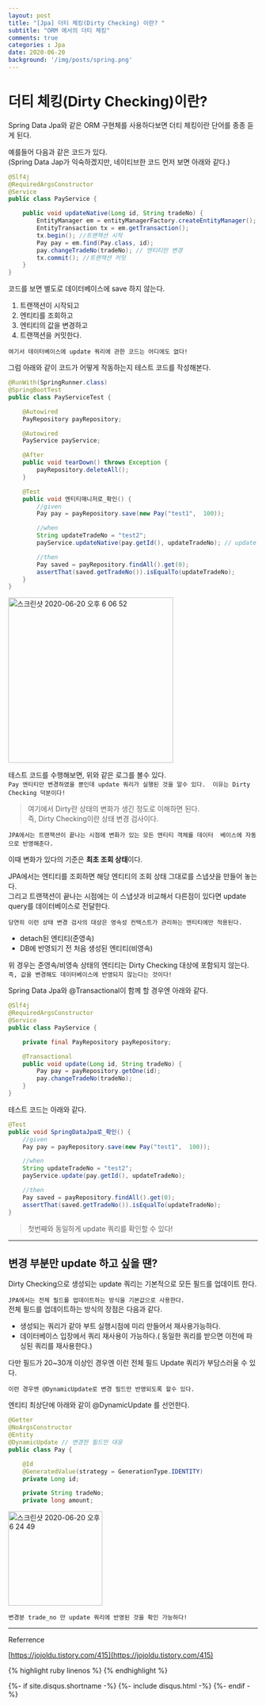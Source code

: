 ```yaml
---
layout: post
title: "[Jpa] 더티 체킹(Dirty Checking) 이란? "
subtitle: "ORM 에서의 더티 체킹"
comments: true
categories : Jpa
date: 2020-06-20
background: '/img/posts/spring.png'
---
```


# 더티 체킹(Dirty Checking)이란? 

Spring Data Jpa와 같은 ORM 구현체를 사용하다보면 더티 체킹이란 단어를 종종 듣게 된다.   

예를들어 다음과 같은 코드가 있다.  
(Spring Data Jap가 익숙하겠지만, 네이티브한 코드 먼저 보면 아래와 같다.)   

```java
@Slf4j
@RequiredArgsConstructor
@Service
public class PayService {

    public void updateNative(Long id, String tradeNo) {
        EntityManager em = entityManagerFactory.createEntityManager();
        EntityTransaction tx = em.getTransaction();
        tx.begin(); //트랜잭션 시작
        Pay pay = em.find(Pay.class, id);
        pay.changeTradeNo(tradeNo); // 엔티티만 변경
        tx.commit(); //트랜잭션 커밋
    }
}
```

코드를 보면 별도로 데이터베이스에 save 하지 않는다.   

1. 트랜잭션이 시작되고   
2. 엔티티를 조회하고   
3. 엔티티의 값을 변경하고  
4. 트랜잭션을 커밋한다.   

`여기서 데이터베이스에 update 쿼리에 관한 코드는 어디에도 없다!`   

그럼 아래와 같이 코드가 어떻게 작동하는지 테스트 코드를 작성해본다.   

```java
@RunWith(SpringRunner.class)
@SpringBootTest
public class PayServiceTest {

    @Autowired
    PayRepository payRepository;

    @Autowired
    PayService payService;

    @After
    public void tearDown() throws Exception {
        payRepository.deleteAll();
    }

    @Test
    public void 엔티티매니저로_확인() {
        //given
        Pay pay = payRepository.save(new Pay("test1",  100));

        //when
        String updateTradeNo = "test2";
        payService.updateNative(pay.getId(), updateTradeNo); // update

        //then
        Pay saved = payRepository.findAll().get(0);
        assertThat(saved.getTradeNo()).isEqualTo(updateTradeNo);
    }
}
```

<img width="333" alt="스크린샷 2020-06-20 오후 6 06 52" src="https://user-images.githubusercontent.com/26623547/85198132-1f618980-b321-11ea-8cc7-f394b9340ff0.png">   

테스트 코드를 수행해보면, 위와 같은 로그를 볼수 있다.   
`Pay 엔티티만 변경하였을 뿐인데 update 쿼리가 실행된 것을 알수 있다. 
이유는 Dirty Checking 덕분이다!`      

> 여기에서 Dirty란 상태의 변화가 생긴 정도로 이해하면 된다.   
> 즉, Dirty Checking이란 상태 변경 검사이다.   

`JPA에서는 트랜잭션이 끝나는 시점에 변화가 있는 모든 엔티티 객체를 데이터 
베이스에 자동으로 반영해준다.`   

이때 변화가 있다의 기준은 **최초 조회 상태**이다. 

JPA에서는 엔티티를 조회하면 해당 엔티티의 조회 상태 그대로를 스냅샷을 만들어 놓는다.   
그리고 트랜잭션이 끝나는 시점에는 이 스냅샷과 비교해서 다른점이 있다면 update query를 데이터베이스로 전달한다.   

`당연히 이런 상태 변경 검사의 대상은 영속성 컨텍스트가 관리하는 엔티티에만 적용된다.`   

- detach된 엔티티(준영속)   
- DB에 반영되기 전 처음 생성된 엔티티(비영속)

위 경우는 준영속/비영속 상태의 엔티티는 Dirty Checking 대상에 포함되지 않는다.   
`즉, 값을 변경해도 데이터베이스에 반영되지 않는다는 것이다! `   

Spring Data Jpa와 @Transactional이 함께 할 경우엔 아래와 같다.    

```java
@Slf4j
@RequiredArgsConstructor
@Service
public class PayService {

    private final PayRepository payRepository;

    @Transactional
    public void update(Long id, String tradeNo) {
        Pay pay = payRepository.getOne(id);
        pay.changeTradeNo(tradeNo);
    }
}
```

테스트 코드는 아래와 같다.   

```java
@Test
public void SpringDataJpa로_확인() {
    //given
    Pay pay = payRepository.save(new Pay("test1",  100));

    //when
    String updateTradeNo = "test2";
    payService.update(pay.getId(), updateTradeNo);

    //then
    Pay saved = payRepository.findAll().get(0);
    assertThat(saved.getTradeNo()).isEqualTo(updateTradeNo);
}
```

> 첫번째와 동일하게 update 쿼리를 확인할 수 있다!    


- - - 

## 변경 부분만 update 하고 싶을 땐?   

Dirty Checking으로 생성되는 update 쿼리는 기본적으로 모든 필드를 업데이트 한다.   

`JPA에서는 전체 필드를 업데이트하는 방식을 기본값으로 사용한다.`   
전체 필드를 업데이트하는 방식의 장점은 다음과 같다.   

- 생성되는 쿼리가 같아 부트 실행시점에 미리 만들어서 재사용가능하다.   
- 데이터베이스 입장에서 쿼리 재사용이 가능하다.( 동일한 쿼리를 받으면 이전에 파싱된 쿼리를 재사용한다.)   

다만 필드가 20~30개 이상인 경우엔 이런 전체 필드 Update 쿼리가 부담스러울 수 있다.   

`이런 경우엔 @DynamicUpdate로 변경 필드만 반영되도록 할수 있다.`   

엔티티 최상단에 아래와 같이 @DynamicUpdate 를 선언한다.   

```java
@Getter
@NoArgsConstructor
@Entity
@DynamicUpdate // 변경한 필드만 대응
public class Pay {

    @Id
    @GeneratedValue(strategy = GenerationType.IDENTITY)
    private Long id;

    private String tradeNo;
    private long amount;
```

<img width="190" alt="스크린샷 2020-06-20 오후 6 24 49" src="https://user-images.githubusercontent.com/26623547/85198415-84b67a00-b323-11ea-8dad-19d5e8bf6c5d.png">   
    

`변경분 trade_no 만 update 쿼리에 반영된 것을 확인 가능하다!`    

- - -
Referrence

[https://jojoldu.tistory.com/415](https://jojoldu.tistory.com/415)

{% highlight ruby linenos %}
{% endhighlight %}

{%- if site.disqus.shortname -%}
    {%- include disqus.html -%}
{%- endif -%}

